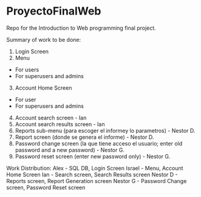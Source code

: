 ProyectoFinalWeb
================

Repo for the Introduction to Web programming final project. 

Summary of work to be done:
1. Login Screen
2. Menu
  - For users
  - For superusers and admins
3. Account Home Screen
  - For user
  - For superusers and admins
4. Account search screen - Ian
5. Account search results screen - Ian
6. Reports sub-menu (para escoger el informey lo parametros) - Nestor D.
7. Report screen (donde se genera el informe) - Nestor D.
9. Password change screen (la que tiene acceso el usuario; enter old password and a new password) - Nestor G.
10. Password reset screen (enter new password only) - Nestor G.

Work Distribution:
Alex - SQL DB, Login Screen
Israel - Menu, Account Home Screen
Ian - Search screen, Search Results screen
Nestor D - Reports screen, Report Generation screen
Nestor G - Password Change screen, Password Reset screen
